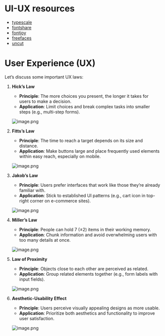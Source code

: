 
# UI-UX resources

- [typescale](https://typescale.com/) 
- [fontshare](https://www.fontshare.com/)
- [fontjoy](https://fontjoy.com/)
- [freefaces](https://www.freefaces.gallery/)
- [uncut](https://uncut.wtf/)

##
# User Experience (UX)

Let’s discuss some important UX laws:

1. **Hick’s Law**
    - **Principle**: The more choices you present, the longer it takes for users to make a decision.
    - **Application**: Limit choices and break complex tasks into smaller steps (e.g., multi-step forms).
    
    ![image.png](https://prod-files-secure.s3.us-west-2.amazonaws.com/0fcd3897-10a4-47ca-b86e-f6db588da47f/ed6cc6c7-1d93-4b6d-bdcc-4f8df75b6459/image.png)
    
2.  **Fitts’s Law**
    - **Principle**: The time to reach a target depends on its size and distance.
    - **Application**: Make buttons large and place frequently used elements within easy reach, especially on mobile.
    
    ![image.png](https://prod-files-secure.s3.us-west-2.amazonaws.com/0fcd3897-10a4-47ca-b86e-f6db588da47f/07893cdf-e0b6-417d-9be0-c91df72ba04b/image.png)
    
3. **Jakob’s Law**
    - **Principle**: Users prefer interfaces that work like those they’re already familiar with.
    - **Application**: Stick to established UI patterns (e.g., cart icon in top-right corner on e-commerce sites).
    
    ![image.png](https://prod-files-secure.s3.us-west-2.amazonaws.com/0fcd3897-10a4-47ca-b86e-f6db588da47f/309f6898-a187-46d9-aa51-2414eede3feb/image.png)
    
4. **Miller’s Law**
    - **Principle**: People can hold 7 (±2) items in their working memory.
    - **Application**: Chunk information and avoid overwhelming users with too many details at once.
    
    ![image.png](https://prod-files-secure.s3.us-west-2.amazonaws.com/0fcd3897-10a4-47ca-b86e-f6db588da47f/c6c1d353-4584-40df-8fd0-a366f9ee31c0/image.png)
    
5. **Law of Proximity**
    - **Principle**: Objects close to each other are perceived as related.
    - **Application**: Group related elements together (e.g., form labels with input fields).
    
    ![image.png](https://prod-files-secure.s3.us-west-2.amazonaws.com/0fcd3897-10a4-47ca-b86e-f6db588da47f/21c9aa1c-deac-4363-aac5-f97f0cf9bf11/image.png)
    
6. **Aesthetic-Usability Effect**
    - **Principle**: Users perceive visually appealing designs as more usable.
    - **Application**: Prioritize both aesthetics and functionality to improve user satisfaction.
    
    ![image.png](https://prod-files-secure.s3.us-west-2.amazonaws.com/0fcd3897-10a4-47ca-b86e-f6db588da47f/22852aa0-d5a6-45e4-9543-64afe15df2aa/image.png)